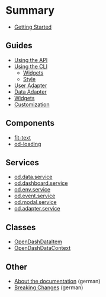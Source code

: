# Summary

* [Getting Started](/README.md)

## Guides

* [Using the API](/guides/using-the-api.md)
* [Using the CLI](/guides/using-the-cli.md)
  - [Widgets](/guides/using-the-cli/widgets.md)
  - [Style](/guides/using-the-cli/style.md)
* [User Adapter](/guides/user-adapter.md)
* [Data Adapter](/guides/data-adapter.md)
* [Widgets](/guides/widgets.md)
* [Customization](/guides/env.md)

## Components

* [fit-text](/components/fit-text.md)
* [od-loading](/components/od-loading.md)

## Services

* [od.data.service](/services/data.md)
* [od.dashboard.service](/services/dashboard.md)
* [od.env.service](/services/env.md)
* [od.event.service](/services/event.md)
* [od.modal.service](/services/modal.md)
* [od.adapter.service](/services/adapter.md)

## Classes

* [OpenDashDataItem](/classes/data-item.md)
* [OpenDashDataContext](/classes/data-context.md)

## Other

* [About the documentation](/about-the-docs.md) (german)
* [Breaking Changes](/changes.md) (german)
